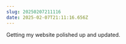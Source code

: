 ```yaml
---
slug: 20250207211116
date: 2025-02-07T21:11:16.656Z
---
```


Getting my website polished up and updated.
